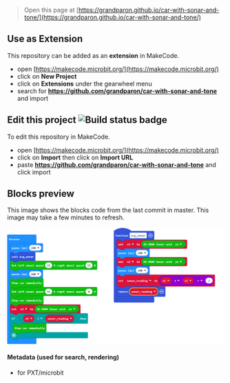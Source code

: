 
> Open this page at [https://grandparon.github.io/car-with-sonar-and-tone/](https://grandparon.github.io/car-with-sonar-and-tone/)

## Use as Extension

This repository can be added as an **extension** in MakeCode.

* open [https://makecode.microbit.org/](https://makecode.microbit.org/)
* click on **New Project**
* click on **Extensions** under the gearwheel menu
* search for **https://github.com/grandparon/car-with-sonar-and-tone** and import

## Edit this project ![Build status badge](https://github.com/grandparon/car-with-sonar-and-tone/workflows/MakeCode/badge.svg)

To edit this repository in MakeCode.

* open [https://makecode.microbit.org/](https://makecode.microbit.org/)
* click on **Import** then click on **Import URL**
* paste **https://github.com/grandparon/car-with-sonar-and-tone** and click import

## Blocks preview

This image shows the blocks code from the last commit in master.
This image may take a few minutes to refresh.

![A rendered view of the blocks](https://github.com/grandparon/car-with-sonar-and-tone/raw/master/.github/makecode/blocks.png)

#### Metadata (used for search, rendering)

* for PXT/microbit
<script src="https://makecode.com/gh-pages-embed.js"></script><script>makeCodeRender("{{ site.makecode.home_url }}", "{{ site.github.owner_name }}/{{ site.github.repository_name }}");</script>
